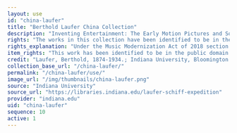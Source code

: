 ```yaml
---
layout: use
id: "china-laufer"
title: "Berthold Laufer China Collection"
description: "Inventing Entertainment: The Early Motion Pictures and Sound Recordings of the Edison Companies features 341 motion pictures, 81 disc sound recordings, and other related materials, such as photographs and original magazine articles."
rights: "The works in this collection have been identified to be in the public domain and are free to use and reuse without restriction. You can copy, modify, distribute and perform the works, even for commercial purposes, all without asking permission. Attribution is recommended but not required."
rights_explanation: "Under the Music Modernization Act of 2018 section 1401, all sound recordings published before January 1, 1923 will entered the public domain on January 1, 2022. The sound recordings in this collection were created between 1901 and 1902, thus are in the public domain."
item_rights: "This work has been identified to be in the public domain and is free to use and reuse without restriction. You can copy, modify, distribute and perform the work, even for commercial purposes, all without asking permission. Attribution is recommended but not required."
credit: "Laufer, Berthold, 1874-1934.; Indiana University, Bloomington. Archives of Traditional Music.; American Museum of Natural History.; Jacob H. Schiff Chinese Expedition (1901-1904)"
collection_base_url: "/china-laufer/"
permalink: "/china-laufer/use/"
image_url: "/img/thumbnails/china-laufer.png"
source: "Indiana University"
source_url: "https://libraries.indiana.edu/laufer-schiff-expedition"
provider: "indiana.edu"
uid: "china-laufer"
sequence: 10
active: 1
---
```

